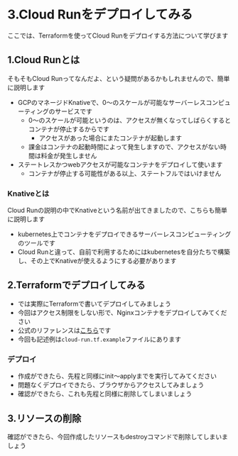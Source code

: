# 3.Cloud Runをデプロイしてみる

ここでは、Terraformを使ってCloud Runをデプロイする方法について学びます

## 1.Cloud Runとは

そもそもCloud Runってなんだよ、という疑問があるかもしれませんので、簡単に説明します

- GCPのマネージドKnativeで、0〜のスケールが可能なサーバーレスコンピューティングのサービスです
  - 0〜のスケールが可能というのは、アクセスが無くなってしばらくするとコンテナが停止するからです
    - アクセスがあった場合にまたコンテナが起動します
  - 課金はコンテナの起動時間によって発生しますので、アクセスがない時間は料金が発生しません
- ステートレスかつwebアクセスが可能なコンテナをデプロイして使います
  - コンテナが停止する可能性がある以上、ステートフルではいけません

### Knativeとは

Cloud Runの説明の中でKnativeという名前が出てきましたので、こちらも簡単に説明します

- kubernetes上でコンテナをデプロイできるサーバーレスコンピューティングのツールです
- Cloud Runと違って、自前で利用するためにはkubernetesを自分たちで構築し、その上でKnativeが使えるようにする必要があります

## 2.Terraformでデプロイしてみる

- では実際にTerraformで書いてデプロイしてみましょう
- 今回はアクセス制限をしない形で、Nginxコンテナをデプロイしてみてください
- 公式のリファレンスは[こちら](https://www.terraform.io/docs/providers/google/r/cloud_run_service.html)です
- 今回も記述例は`cloud-run.tf.example`ファイルにあります

### デプロイ

- 作成ができたら、先程と同様にinit〜applyまでを実行してみてください
- 問題なくデプロイできたら、ブラウザからアクセスしてみましょう
- 確認ができたら、これも先程と同様に削除してしまいましょう

## 3.リソースの削除

確認ができたら、今回作成したリソースもdestroyコマンドで削除してしまいましょう
